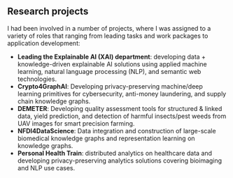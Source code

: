 ## Research projects
I had been involved in a number of projects, where I was assigned to a variety of roles that ranging from leading tasks and work packages to application development:

- **Leading the Explainable AI (XAI) department**: developing data + knowledge-driven explainable AI solutions using applied machine learning, natural language processing (NLP), and semantic web technologies. 
- **Crypto4GraphAI**: Developing privacy-preserving machine/deep learning primitives for cybersecurity, anti-money laundering, and supply chain knowledge graphs.
- **DEMETER**: Developing quality assessment tools for structured & linked data, yield prediction, and detection of harmful insects/pest weeds from UAV images for smart precision farming.
- **NFDI4DataScience**: Data integration and construction of large-scale biomedical knowledge graphs and representation learning on knowledge graphs.
- **Personal Health Train**: distributed analytics on healthcare data and developing privacy-preserving analytics solutions covering bioimaging and NLP use cases. 
